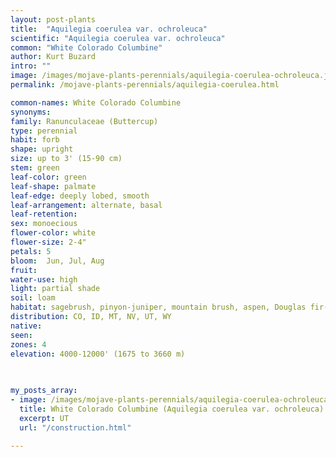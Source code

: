 ```yaml
---
layout: post-plants
title:  "Aquilegia coerulea var. ochroleuca"
scientific: "Aquilegia coerulea var. ochroleuca"
common: "White Colorado Columbine"
author: Kurt Buzard
intro: ""
image: /images/mojave-plants-perennials/aquilegia-coerulea-ochroleuca.jpg
permalink: /mojave-plants-perennials/aquilegia-coerulea.html

common-names: White Colorado Columbine
synonyms: 
family: Ranunculaceae (Buttercup)
type: perennial
habit: forb
shape: upright
size: up to 3' (15-90 cm)
stem: green
leaf-color: green
leaf-shape: palmate
leaf-edge: deeply lobed, smooth
leaf-arrangement: alternate, basal
leaf-retention: 
sex: monoecious
flower-color: white
flower-size: 2-4"
petals: 5
bloom:  Jun, Jul, Aug
fruit: 
water-use: high
light: partial shade
soil: loam
habitat: sagebrush, pinyon-juniper, mountain brush, aspen, Douglas fir-white fire, aspen-tall forb, spruce-fir, and alpine tundra communities at 1675 to 3660 m, and is common to the aspen zone
distribution: CO, ID, MT, NV, UT, WY
native: 
seen: 
zones: 4
elevation: 4000-12000' (1675 to 3660 m)
 
   

my_posts_array:
- image: /images/mojave-plants-perennials/aquilegia-coerulea-ochroleuca-1.jpg
  title: White Colorado Columbine (Aquilegia coerulea var. ochroleuca)
  excerpt: UT
  url: "/construction.html"

---
```

  
  
 <p></p>
  